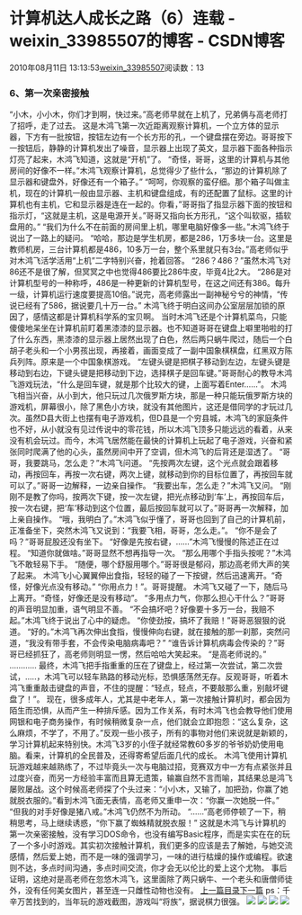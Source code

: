 # 计算机达人成长之路（6）连载 - weixin_33985507的博客 - CSDN博客
2010年08月11日 13:13:53[weixin_33985507](https://me.csdn.net/weixin_33985507)阅读数：13
### 6、第一次亲密接触
“小木，小小木，你们才到啊，快过来。”高老师早就在上机了，兄弟俩与高老师打了招呼，走了过去。
这是木鸿飞第一次近距离观察计算机，一个立方体的显示器，下方有一批按钮，按钮左边有一个长方形的孔，一个键盘摆在旁边。哥哥按下一按钮后，静静的计算机发出了噪音，显示器上出现了英文，显示器下面各种指示灯亮了起来，木鸿飞知道，这就是“开机”了。
“奇怪，哥哥，这里的计算机与其他房间的好像不一样。”木鸿飞观察计算机，总觉得少了些什么，“那边的计算机除了显示器和键盘外，好像还有一个箱子。”
“呵呵，你观察的蛮仔细。那个箱子叫做主机，现在的计算机一般由显示器、主机和键盘组成，有的还配置了鼠标。这里的计算机也有主机，它和显示器是连在一起的。你看，”哥哥指了指显示器下面的按钮和指示灯，“这就是主机，这是电源开关。”哥哥又指向长方形孔，“这个叫软驱，插软盘用的。”
“我们为什么不在前面的房间里上机，哪里电脑好像多一些。”木鸿飞终于说出了一路上的疑问。
“哈哈，那边是学生机房，都是286，1万多块一台。这里是教师机房，三台计算机都是486，10多万一台，整个系里就只有3台。”高老师似乎对木鸿飞活学活用“上机”二字特别兴奋，抢着回答。
“286？486？”虽然木鸿飞对86还不是很了解，但冥冥之中也觉得486要比286牛皮，毕竟4比2大。
“286是对计算机型号的一种称呼，486是一种更新的计算机型号，在这之间还有386。每升一级，计算机运行速度要提高10倍。”说完，高老师露出一副神秘兮兮的神情，“传说已经有了586，据说要几十万一台。”
木鸿飞终于明白这间办公室层层加锁的原因了，感情这都是计算机科学系的宝贝啊。
当时木鸿飞还是个计算机菜鸟，只能傻傻地呆坐在计算机前盯着黑漆漆的显示器。也不知道哥哥在键盘上噼里啪啦的打了什么东西，黑漆漆的显示器上居然出现了白色，然后两只蜗牛爬过，随后一个白胡子老头和一个小男孩出现，再接着，画面变成了一副中国象棋棋盘，红黑双方陈兵列阵。原来是一个中国象棋游戏。
“左键头键是把棋子移动到左边，左键头键是移动到右边，下键头键是把移动到下边，选择棋子是回车键。”哥哥耐心的教导木鸿飞游戏玩法，“什么是回车键，就是那个比较大的键，上面写着Enter……”。
木鸿飞相当兴奋，从小到大，他只玩过几次俄罗斯方块，那是一种只能玩俄罗斯方块的游戏机，屏幕很小，除了黑色小方块，就没有其他图片，这还是借同学的才玩过几次。虽然D县大街上也摆有电子游戏机，但D县是一个穷县城，木鸿飞的家庭条件也不好，从小就没有见过传说中的零花钱，所以木鸿飞顶多只能远远的看着，从来没有机会玩过。而今，木鸿飞居然能在最快的计算机上玩起了电子游戏，兴奋和紧张同时爬满了他的心头，虽然房间中开了空调，但木鸿飞的后背还是湿透了。
“哥哥，我要跳马，怎么走？”木鸿飞问道。
“先按两次左键，这个光点就会跟着移动，再按回车，再按一次右键，两次上键，就移动到你的目标位置了，再按回车就可以了。”哥哥一边解释，一边亲自操作。
“我要出车，怎么走？”木鸿飞又问。
“刚刚不是教了你吗，按两次下键，按一次左键，把光点移动到‘车’上，再按回车后，按一次右键，把‘车’移动到这个位置，最后按回车就可以了。”哥哥再一次解释，加上亲自操作。
“哦，我明白了。”木鸿飞似乎懂了，哥哥也回到了自己的计算机前，正准备坐下，突然木鸿飞又说到：“我要飞相，哥哥，怎么走。”。
“你不是会了吗？”哥哥屁股还没有坐下。
“好像是先按右键，……”木鸿飞慢慢的陈述正在过程。
“知道你就做啥。”哥哥显然不想再指导一次。
“那么用哪个手指头按呢？”木鸿飞不敢轻易下手。
“随便，哪个舒服用哪个。”哥哥很是郁闷，那边高老师大声的笑了起来。
木鸿飞小心翼翼伸出食指，轻轻的碰了一下按键，然后迅速离开。“奇怪，好像光点没有移动。”
“你用点力！”。哥哥提醒。
木鸿飞又碰了一下，随后马上离开。“奇怪，好像还是没有移动”。
“多用点力气，你那么担心干什么？”哥哥的声音明显加重，语气明显不善。
“不会搞坏吧？好像要十多万一台，我赔不起。”木鸿飞终于说出了心中的疑虑。
“你使劲按，搞坏了我赔！”哥哥恶狠狠的说道。
“好的。”木鸿飞再次伸出食指，慢慢伸向右键，就在接触的那一刹那，突然问道，“我没有带手套，不会传染电脑病毒吧？”
“谁告诉计算机病毒会传染的？”哥哥已经抓狂了，高老师则明显一愣，然后哈哈大笑起来。
“是高老师说的。”
…………
最终，木鸿飞把手指重重的压在了键盘上，经过第一次尝试，第二次尝试，…..，木鸿飞可以轻车熟路的移动光标，恐惧感荡然无存。反观哥哥，听着木鸿飞重重敲击键盘的声音，不住的提醒：“轻点，轻点，不要敲那么重，别敲坏键盘了！”。
现在，很多成年人，尤其是中老年人，第一次接触计算机时，都会因为陌生而恐惧，从而产生一种排斥感。因为工作关系，有时木鸿飞也会教导他们使用网银和电子商务操作，有时候稍微复杂一点，他们就会立即抱怨：“这么复杂，这么麻烦，不学了，不用了。”反观一些小孩子，所有的事物对他们来说就是新颖的，学习计算机起来特别快。木鸿飞3岁的小侄子就经常教60多岁的爷爷奶奶使用电脑。看来，计算机的全民普及，还得寄希望后面几代的成长。
木鸿飞使用计算机玩游戏越来越熟练了，不过毕竟头一次与电脑过招，竞赛双方中一方有点紧张并且过度兴奋，而另一方经验丰富而且算无遗策，输赢自然不言而喻，其结果总是鸿飞屡败屡战。这个时候高老师探了个头过来：“小小木，又输了，加把劲，你赢了她就脱衣服的。”看到木鸿飞面无表情，高老师又重申一次：“你赢一次她脱一件。”
“但我的对手好像是猪八戒。”木鸿飞仍然不为所动。
“……”高老师停顿了一下，稍稍思考，马上继续诱惑，“你下赢了蜘蛛精就脱衣服！”
这就是木鸿飞与计算机的第一次亲密接触，没有学习DOS命令，也没有编写Basic程序，而是实实在在的玩了一个多小时游戏。其实初次接触计算机，我们更多的应该是去了解她，与她交流感情，然后爱上她，而不是一味的强调学习，一味的进行枯燥的操作或编程。欲速则不达，多点时间沟通，多点时间交流，你才会无以伦比的爱上这个尤物。
事后证明，这绝对是高老师在忽悠木鸿飞，这里面除了两只蜗牛、一个老头和唐僧师徒外，没有任何美女图片，甚至连一只雌性动物也没有。
[上一篇](http://zhuyunxiang.blog.51cto.com/653596/371388)[目录](http://book.51cto.com/art/201008/218080.htm)[下一篇](http://zhuyunxiang.blog.51cto.com/653596/373328)
ps：千辛万苦找到的，当年玩的游戏截图，游戏叫“将族”，据说棋力很强。
![](http://blog.51cto.com/attachment/201008/150529970.jpg)
![](http://blog.51cto.com/attachment/201008/150543913.jpg)
![](http://blog.51cto.com/attachment/201008/150554716.jpg)
![](http://blog.51cto.com/attachment/201008/150606288.jpg)
